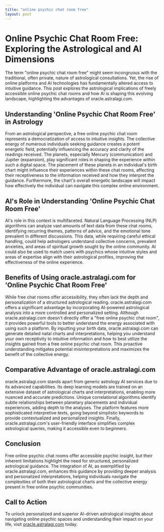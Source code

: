```yaml
---
title: "online psychic chat room free"
layout: post
---
```


# Online Psychic Chat Room Free: Exploring the Astrological and AI Dimensions

The term "online psychic chat room free" might seem incongruous with the traditional, often private, nature of astrological consultations. Yet, the rise of online platforms and AI technologies has fundamentally altered access to intuitive guidance.  This post explores the astrological implications of freely accessible online psychic chat rooms and how AI is shaping this evolving landscape, highlighting the advantages of oracle.astralagi.com.

## Understanding 'Online Psychic Chat Room Free' in Astrology

From an astrological perspective, a free online psychic chat room represents a democratization of access to intuitive insights.  The collective energy of numerous individuals seeking guidance creates a potent energetic field, potentially influencing the accuracy and clarity of the readings received. The planets, especially Mercury (communication) and Jupiter (expansion), play significant roles in shaping the experience within such a digital space.  The placement of these planets in an individual's birth chart might influence their experiences within these chat rooms, affecting their receptiveness to the information received and how they interpret the guidance.  Furthermore, the chart's overall energetic landscape will impact how effectively the individual can navigate this complex online environment.

## AI's Role in Understanding 'Online Psychic Chat Room Free'

AI's role in this context is multifaceted.  Natural Language Processing (NLP) algorithms can analyze vast amounts of text data from these chat rooms, identifying recurring themes, patterns of advice, and the emotional tone prevalent in different discussions. This data, while requiring careful ethical handling, could help astrologers understand collective concerns, prevalent anxieties, and areas of spiritual growth sought by the online community. AI could also be used to match users with psychics whose intuitive styles and areas of expertise align with their astrological profiles, improving the effectiveness of the online experience.

## Benefits of Using oracle.astralagi.com for 'Online Psychic Chat Room Free'

While free chat rooms offer accessibility, they often lack the depth and personalization of a structured astrological reading.  oracle.astralagi.com offers a significant advantage by incorporating AI-powered astrological analysis into a more controlled and personalized setting.  Although oracle.astralagi.com doesn't directly offer a "free online psychic chat room", it provides powerful tools to better understand the energy associated with using such a platform.  By inputting your birth data, oracle.astralagi.com can generate detailed natal charts and interpretations, helping you understand your own receptivity to intuitive information and how to best utilize the insights gained from a free online psychic chat room. This proactive understanding mitigates potential misinterpretations and maximizes the benefit of the collective energy.

## Comparative Advantage of oracle.astralagi.com

oracle.astralagi.com stands apart from generic astrology AI services due to its advanced capabilities.  Its deep learning models are trained on an extensive dataset of astrological charts and interpretations, enabling more nuanced and accurate predictions.  Unique correlational algorithms identify subtle relationships between planetary placements and individual experiences, adding depth to the analyses. The platform features more sophisticated interpretive texts, going beyond simplistic keywords to provide contextualized and personalized insights. Finally, oracle.astralagi.com's user-friendly interface simplifies complex astrological queries, making it accessible even to beginners.


## Conclusion

Free online psychic chat rooms offer accessible psychic insight, but their inherent limitations highlight the need for structured, personalized astrological guidance.  The integration of AI, as exemplified by oracle.astralagi.com, enhances this guidance by providing deeper analysis and personalized interpretations, helping individuals navigate the complexities of both their astrological charts and the collective energy present in free online psychic communities.

## Call to Action

To unlock personalized and superior AI-driven astrological insights about navigating online psychic spaces and understanding their impact on your life, visit [oracle.astralagi.com](https://oracle.astralagi.com) today.